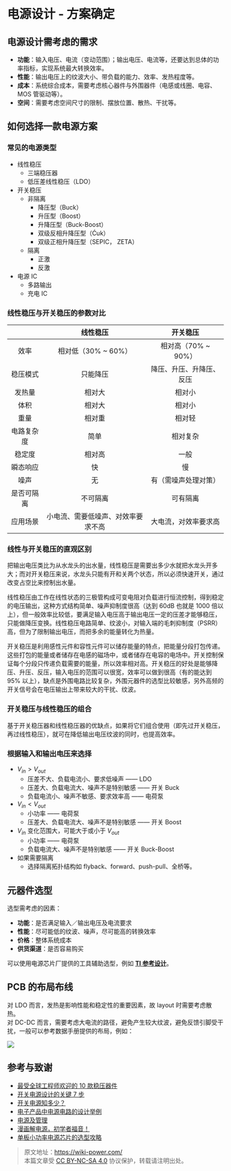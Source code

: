 # 电源设计 - 方案确定

## 电源设计需考虑的需求

- **功能**：输入电压、电流（变动范围）；输出电压、电流等，还要达到总体的功率指标，实现系统最大转换效率。
- **性能**：输出电压上的纹波大小、带负载的能力、效率、发热程度等。
- **成本**：系统综合成本，需要考虑核心器件与外围器件（电感或线圈、电容、MOS 管驱动等）。
- **空间**：需要考虑空间尺寸的限制、摆放位置、散热、干扰等。

## 如何选择一款电源方案

### 常见的电源类型

- 线性稳压
  - 三端稳压器
  - 低压差线性稳压（LDO）
- 开关稳压
  - 非隔离
    - 降压型（Buck）
    - 升压型（Boost）
    - 升降压型（Buck-Boost）
    - 双级反相升降压型（Ćuk）
    - 双级正相升降压型（SEPIC， ZETA）
  - 隔离
    - 正激
    - 反激
- 电源 IC
  - 多路输出
  - 充电 IC

### 线性稳压与开关稳压的参数对比

|            |              线性稳压              |         开关稳压         |
| :--------: | :--------------------------------: | :----------------------: |
|    效率    |        相对低（30% ~ 60%）         |   相对高（70% ~ 90%）    |
|  稳压模式  |              只能降压              | 降压、升压、升降压、反压 |
|   发热量   |               相对大               |          相对小          |
|    体积    |               相对大               |          相对小          |
|    重量    |               相对重               |          相对轻          |
| 电路复杂度 |                简单                |         相对复杂         |
|   稳定度   |               相对高               |           一般           |
|  瞬态响应  |                 快                 |            慢            |
|    噪声    |                 无                 |   有（需噪声处理对策）   |
| 是否可隔离 |              不可隔离              |         可有隔离         |
|  应用场景  | 小电流、需要低噪声、对效率要求不高 |   大电流，对效率要求高   |

### 线性与开关稳压的直观区别

把输出电压类比为从水龙头的出水量，线性稳压是需要出多少水就把水龙头开多大；而对开关稳压来说，水龙头只能有开和关两个状态，所以必须快速开关，通过改变占空比来控制出水量。

线性稳压由工作在线性状态的三极管构成可变电阻对负载进行恒流控制，得到稳定的电压输出，这种方式结构简单、噪声抑制度很高（达到 60dB 也就是 1000 倍以上），但一般效率比较低，要满足输入电压高于输出电压一定的压差才能够稳压，只能做降压变换。线性稳压电路简单、纹波小，对输入端的毛刺抑制度（PSRR）高，但为了限制输出电压，而把多余的能量转化为热量。

开关稳压是利用感性元件和容性元件可以储存能量的特点，把能量分段打包传递。这些打包的能量或者储存在电感的磁场中，或者储存在电容的电场中。开关控制保证每个分段只传递负载需要的能量，所以效率相对高。开关稳压的好处是能够降压、升压、反压，输入电压的范围可以很宽，效率可以做到很高（有的能达到 95% 以上），缺点是外围电路比较复杂，外围元器件的选型比较敏感，另外高频的开关信号会在电压输出上带来较大的干扰、纹波。

### 开关稳压与线性稳压的组合

基于开关稳压器和线性稳压器的优缺点，如果将它们组合使用（即先过开关稳压，再过线性稳压），就可在降低输出电压纹波的同时，也提高效率。

### 根据输入和输出电压来选择

- $V_{in}>V_{out}$
  - 压差不大、负载电流小、要求低噪声 —— LDO
  - 压差大、负载电流大、噪声不是特别敏感 —— 开关 Buck
  - 负载电流小、噪声不敏感、要求效率高 —— 电荷泵
- $V_{in}<V_{out}$
  - 小功率 —— 电荷泵
  - 压差大、负载电流大、噪声不是特别敏感 —— 开关 Boost
- $V_{in}$ 变化范围大，可能大于或小于 $V_{out}$
  - 小功率 —— 电荷泵
  - 负载电流大、噪声不是特别敏感 —— 开关 Buck-Boost
- 如果需要隔离
  - 选择隔离拓扑结构如 flyback、forward、push-pull、全桥等。

## 元器件选型

选型需考虑的因素：

- **功能**：是否满足输入／输出电压及电流要求
- **性能**：尽可能低的纹波、噪声，尽可能高的转换效率
- **价格**：整体系统成本
- **供货渠道**：是否容易购买

可以使用电源芯片厂提供的工具辅助选型，例如 [**TI 参考设计**](http://www.ti.com.cn/cn/reference-designs/index.html)。

## PCB 的布局布线

对 LDO 而言，发热是影响性能和稳定性的重要因素，故 layout 时需要考虑散热。  
对 DC-DC 而言，需要考虑大电流的路径，避免产生较大纹波，避免反馈引脚受干扰，一般可以参考数据手册提供的布局，例如：

![](https://f004.backblazeb2.com/file/wiki-media/img/20200202194045.png)

## 参考与致谢

- [最受全球工程师欢迎的 10 款稳压器件](https://mp.weixin.qq.com/s/l4-iG3Ki4R70X8GeHg3OpA)
- [开关电源设计的关键 7 步](https://mp.weixin.qq.com/s/19ePnO54yBIvatcj5nVRBg)
- [开关电源知多少？](https://mp.weixin.qq.com/s/ilSCii7jw9DHfIqorrq5Yg)
- [电子产品中电源电路的设计举例](https://www.eetree.cn/wiki/ps_design_case#%E7%94%B5%E5%AD%90%E4%BA%A7%E5%93%81%E4%B8%AD%E7%94%B5%E6%BA%90%E7%94%B5%E8%B7%AF%E7%9A%84%E8%AE%BE%E8%AE%A1%E4%B8%BE%E4%BE%8B)
- [电源及管理](https://www.eetree.cn/wiki/powersupply)
- [漫画解电源，初学者福音！](https://mp.weixin.qq.com/s/R6c96mmincweZ_xV7ex2QQ)
- [单板小功率电源芯片的选型攻略](https://mp.weixin.qq.com/s/ZPNlGc3JHovSvxzh7uWD9g)

> 原文地址：<https://wiki-power.com/>  
> 本篇文章受 [CC BY-NC-SA 4.0](https://creativecommons.org/licenses/by/4.0/deed.zh) 协议保护，转载请注明出处。
